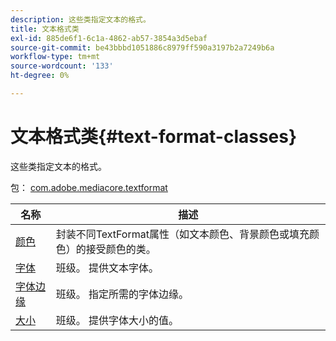 ```yaml
---
description: 这些类指定文本的格式。
title: 文本格式类
exl-id: 885de6f1-6c1a-4862-ab57-3854a3d5ebaf
source-git-commit: be43bbbd1051886c8979ff590a3197b2a7249b6a
workflow-type: tm+mt
source-wordcount: '133'
ht-degree: 0%

---
```


# 文本格式类{#text-format-classes}

这些类指定文本的格式。

包： [com.adobe.mediacore.textformat](https://help.adobe.com/en_US/primetime/api/psdk/asdoc-dhls_1.4/com/adobe/mediacore/textformat/package-detail.html)

| 名称 | 描述 |
|---|---|
| [颜色](https://help.adobe.com/en_US/primetime/api/psdk/asdoc-dhls_1.4/com/adobe/mediacore/textformat/Color.html) | 封装不同TextFormat属性（如文本颜色、背景颜色或填充颜色）的接受颜色的类。 |
| [字体](https://help.adobe.com/en_US/primetime/api/psdk/asdoc-dhls_1.4/com/adobe/mediacore/textformat/Font.html) | 班级。 提供文本字体。 |
| [字体边缘](https://help.adobe.com/en_US/primetime/api/psdk/asdoc-dhls_1.4/com/adobe/mediacore/textformat/FontEdge.html) | 班级。 指定所需的字体边缘。 |
| [大小](https://help.adobe.com/en_US/primetime/api/psdk/asdoc-dhls_1.4/com/adobe/mediacore/textformat/Size.html) | 班级。 提供字体大小的值。 |
